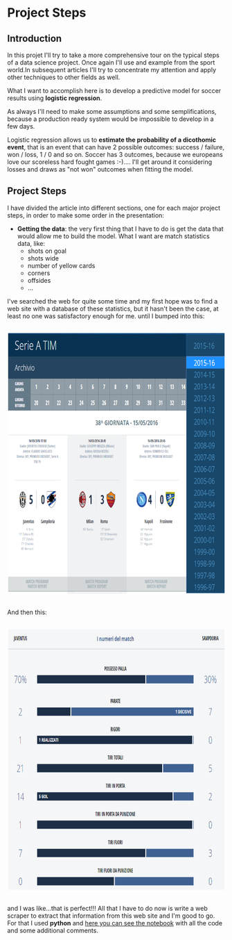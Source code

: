 # Project Steps

## Introduction
In this projet I'll try to take a more comprehensive tour on the typical steps of a data science project. Once again I'll use and example from the sport world.In subsequent articles I'll try to concentrate my attention and apply other techniques to other fields as well.

What I want to accomplish here is to develop a predictive model for soccer results using **logistic regression**. 

As always I'll need to make some assumptions and some semplifications, because a production ready system would be impossible to develop in a few days. 

Logistic regression allows us to **estimate the probability of a dicothomic event**, that is an event that can have 2 possible outcomes: success / failure, won / loss, 1 / 0 and so on.  Soccer has 3 outcomes, because we europeans love our scoreless hard fought games :-).... I'll get around it considering losses and draws as "not won" outcomes when fitting the model.

## Project Steps
I have divided the article into different sections, one for each major project steps, in order to make some order in the presentation:

* **Getting the data**: the very first thing that I have to do is get the data that would allow me to build the model. What I want are match statistics data, like:
  - shots on goal
  - shots wide
  - number of yellow cards
  - corners
  - offsides
  - ...

I've searched the web for quite some time and my first hope was to find a web site with a database of these statistics, but it hasn't been the case, at least no one was satisfactory enough for me. until I bumped into this:


<br/>
<center>
<a href="http://www.legaseriea.it/it/serie-a-tim/archivio">
  <img src="./figure/lega_seriea.png" alt="Drawing" style="width: 500px; height: 600px"/>
</a>
</center>
<br/>


And then this:


<br/>
<center>
<a href="http://www.legaseriea.it/it/serie-a-tim/match-report/2015-16/UNICO/UNI/38/JUVSAM">
  <img src="./figure/match_report.png" alt="Drawing" style="width: 500px; height: 600px"/>
</a>
</center>
<br/>


and I was like...that is perfect!!! All that I have to do now is write a web scraper to extract that information from this web site and I'm good to go. For that I used **python** and [here you can see the notebook](./Crawler.ipynb) with all the code and some additional comments.
